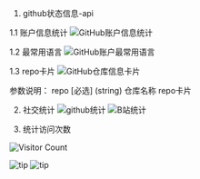 1. github状态信息-api

1.1 账户信息统计 
![GitHub账户信息统计](https://github-stats.ubrong.com/api?username=gityanmingcheng&show_icons=true&theme=tokyonight)


1.2 最常用语言
![GitHub账户最常用语言](https://github-stats.ubrong.com/api/top-langs/?username=gityanmingcheng&layout=compact&theme=tokyonight)


1.3 repo卡片
![GitHub仓库信息卡片](https://github-stats.ubrong.com/api/pin/?username=gityanmingcheng&repo=phoneweb-base&theme=dark)

参数说明：
repo [必选] (string) 仓库名称
repo卡片


2.  社交统计
![github统计](https://stats.justsong.cn/api/github?username=gityanmingcheng&theme=dark&lang=zh-CN)
![B站统计](https://stats.justsong.cn/api/bilibili/?id=1643462710&theme=dark)


3. 统计访问次数

![Visitor Count](https://profile-counter.glitch.me/{gityanmingcheng}/count.svg)


![tip](https://badgen.net/badge/php/8.1/orange?icon=php)
![tip](https://badgen.net/badge/python/3.1.6/green?icon=packagephobia)


